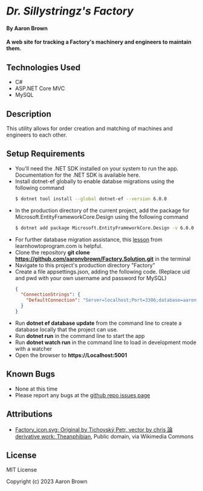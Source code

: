 
# _Dr. Sillystringz's Factory_

#### By **Aaron Brown**

#### A web site for tracking a Factory's machinery and engineers to maintain them.

## Technologies Used

* C#
* ASP.NET Core MVC
* MySQL

## Description
This utility allows for order creation and matching of machines and engineers to each other.


## Setup Requirements

* You'll need the .NET SDK installed on your system to run the app.  Documentation for the .NET SDK is available here.
* Install dotnet-ef globally to enable databse migrations using the following command
  ```bash
  $ dotnet tool install --global dotnet-ef --version 6.0.0
  ```
* In the production directory of the current project, add the package for Microsoft.EntityFrameworkCore.Design using the following command
  ```bash
  $ dotnet add package Microsoft.EntityFrameworkCore.Design -v 6.0.0
  ```
* For further database migration assistance, this [lesson](https://part-time-evening.learnhowtoprogram.com/c-and-net/many-to-many-relationships/code-first-development-and-migrations) from learnhowtoprogram.com is helpful.
* Clone the repository **git clone https://github.com/aaronvbrown/Factory.Solution.git**  in the terminal
* Navigate to this project's production directory "Factory"
* Create a file appsettings.json, adding the following code.  (Replace uid and pwd with your own username and password for MySQL)
  ```json
  {
    "ConnectionStrings": {
      "DefaultConnection": "Server=localhost;Port=3306;database=aaron_brown;uid=[your-username];pwd=[your-password];"
    }
  }
  ```
* Run **dotnet ef database update** from the command line to create a database locally that the project can use.
* Run **dotnet run** in the command line to start the app
* Run **dotnet watch run** in the command line to load in development mode with a watcher
* Open the browser to **https://Localhost:5001**

## Known Bugs
* None at this time
* Please report any bugs at the [github repo issues page](https://github.com/aaronvbrown/Factory.Solution/issues)

## Attributions
  
* <a href="https://commons.wikimedia.org/wiki/File:Factory_icon_blue.svg">Factory_icon.svg: Original by Tichovský Petr, vector by chris 論derivative work: Theanphibian</a>, Public domain, via Wikimedia Commons


## License
MIT License



Copyright (c) 2023 Aaron Brown